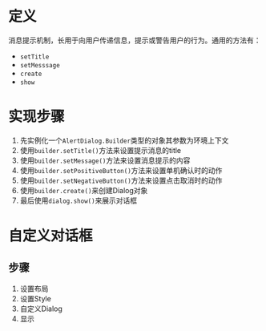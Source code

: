 # 定义
消息提示机制，长用于向用户传递信息，提示或警告用户的行为。通用的方法有：
- `setTitle`
- `setMesssage`
- `create`
- `show`
# 实现步骤

1. 先实例化一个`AlertDialog.Builder`类型的对象其参数为环境上下文
2. 使用`builder.setTitle()`方法来设置提示消息的title
3. 使用`builder.setMessage()`方法来设置消息提示的内容
4. 使用`builder.setPositiveButton()`方法来设置单机确认时的动作
5. 使用`builder.setNegativeButton()`方法来设置点击取消时的动作
6. 使用`builder.create()`来创建Dialog对象
7. 最后使用`dialog.show()`来展示对话框
# 自定义对话框
## 步骤
1. 设置布局
2. 设置Style
3. 自定义Dialog
4. 显示